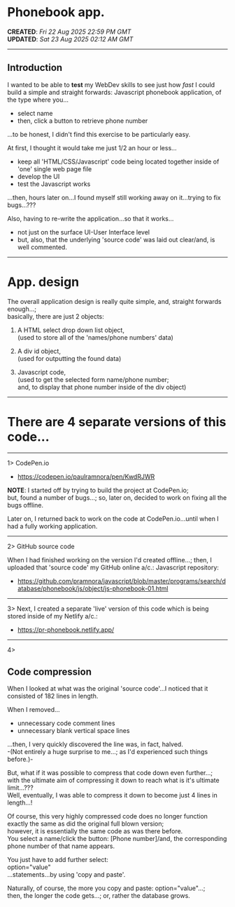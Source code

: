 # Phonebook app.

**CREATED**: *Fri 22 Aug 2025 22:59 PM GMT*  
**UPDATED**: *Sat 23 Aug 2025 02:12 AM GMT*  

-----

## Introduction

I wanted to be able to **test** my WebDev skills to see just how *fast* I could build a simple and straight forwards: Javascript phonebook application, of the type where you...  

- select name  
- then, click a button to retrieve phone number  

...to be honest, I didn't find this exercise to be particularly easy.  

At first, I thought it would take me just 1/2 an hour or less...  

- keep all 'HTML/CSS/Javascript' code being located together inside of 'one' single web page file    
- develop the UI    
- test the Javascript works  

...then, hours later on...I found myself still working away on it...trying to fix bugs...???    

Also, having to re-write the application...so that it works...  

- not just on the surface UI-User Interface level  
- but, also, that the underlying 'source code' was laid out clear/and, is well commented.  
 

-----

# App. design  
 
The overall application design is really quite simple, and, straight forwards enough...;    
basically, there are just 2 objects:  

1. A HTML select drop down list object,    
   (used to store all of the 'names/phone numbers' data)    
       
2. A div id object,  
   (used for outputting the found data)  

3. Javascript code,    
   (used to get the selected form name/phone number;  
   and, to display that phone number inside of the div object)  

-----

# There are 4 separate versions of this code...

-----

1> CodePen.io

- https://codepen.io/paulramnora/pen/KwdRJWR

**NOTE**: I started off by trying to build the project at CodePen.io;   
but, found a number of bugs...; so, later on, decided to work on fixing all the bugs offline. 

Later on, I returned back to work on the code at CodePen.io...until when I had a fully working application.  

-----

2> GitHub source code  

When I had finished working on the version I'd created offline...; 
then, I uploaded that 'source code' my GitHub online a/c.: Javascript repository:

- [https://github.com/pramnora/javascript/blob/master/programs/search/database/phonebook/js/object/js-phonebook-01.html
](https://github.com/pramnora/javascript/blob/master/programs/search/database/phonebook/html/select/js-phonebook-app-a.html)

-----

3> Next, I created a separate 'live' version of this code which is being stored inside of my Netlify a/c.:

- https://pr-phonebook.netlify.app/

-----

4> 
  
## Code compression

When I looked at what was the original 'source code'...I noticed that it consisted of 182 lines in length.  

When I removed...  

- unnecessary code comment lines   
- unnecessary blank vertical space lines  
   
...then, I very quickly discovered the line was, in fact, halved.  
-(Not entirely a huge surprise to me...; as I'd experienced such things before.)-        
    
But, what if it was possible to compress that code down even further...;  
with the ultimate aim of compressing it down to reach what is it's ultimate limit...???       
Well, eventually, I was able to compress it down to become just 4 lines in length...!    

Of course, this very highly compressed code does no longer function exactly the same as did the original full blown version;      
however, it is essentially the same code as was there before.   
You select a name/click the button: [Phone number]/and, the corresponding phone number of that name appears.  

You just have to add further select:   
option="value"  
...statements...by using 'copy and paste'. 

Naturally, of course, the more you copy and paste: option="value"...;     
then, the longer the code gets...; or, rather the database grows.   

